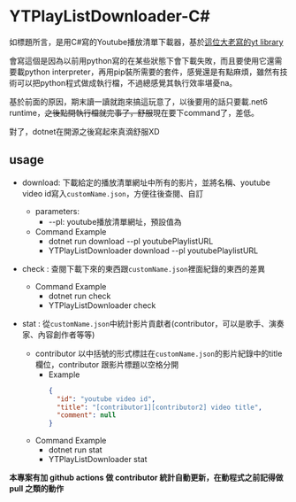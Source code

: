 # YTPlayListDownloader-C#

如標題所言，是用C#寫的Youtube播放清單下載器，基於[這位大老寫的yt library](https://github.com/Tyrrrz/YoutubeExplode)

會寫這個是因為以前用python寫的在某些狀態下會下載失敗，而且要使用它還需要載python interpreter，再用pip裝所需要的套件，感覺還是有點麻煩，雖然有技術可以把python程式做成執行檔，不過總感覺其執行效率堪憂na。

基於前面的原因，期末讀一讀就跑來搞這玩意了，以後要用的話只要載.net6 runtime，~~之後點開執行檔就完事了，舒服~~現在要下command了，差低。

對了，dotnet在開源之後寫起來真滴舒服XD

## usage
- download: 下載給定的播放清單網址中所有的影片，並將名稱、youtube video id寫入`customName.json`，方便往後查閱、自訂
  - parameters:  	
    - --pl: youtube播放清單網址，預設值為
  - Command Example
    - dotnet run download --pl youtubePlaylistURL
    - YTPlayListDownloader download --pl youtubePlaylistURL
- check : 查閱下載下來的東西跟`customName.json`裡面紀錄的東西的差異
	- Command Example
		- dotnet run check
		-  YTPlayListDownloader check
  
-  stat : 從`customName.json`中統計影片貢獻者(contributor，可以是歌手、演奏家、內容創作者等等)
   - contributor 以中括號的形式標註在`customName.json`的影片紀錄中的title欄位，contributor 跟影片標題以空格分開
     - Example
        ```json
        {
          "id": "youtube video id",
          "title": "[contributor1][contributor2] video title",
          "comment": null
        }
        ```
   - Command Example
     - dotnet run stat
     -  YTPlayListDownloader stat

**本專案有加 github actions 做 contributor 統計自動更新，在動程式之前記得做 pull 之類的動作**
